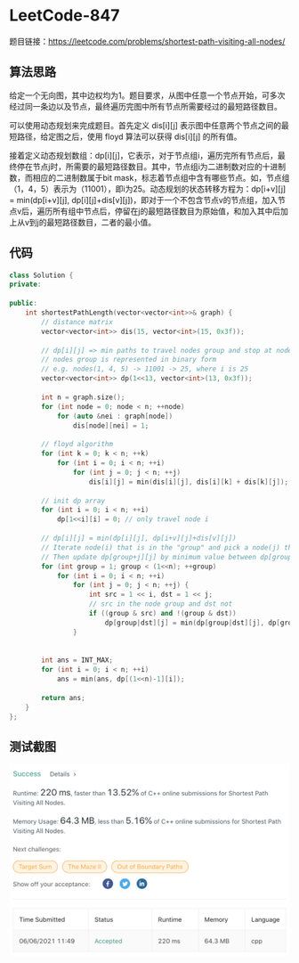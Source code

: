 # LeetCode-847

题目链接：https://leetcode.com/problems/shortest-path-visiting-all-nodes/

## 算法思路

给定一个无向图，其中边权均为1。题目要求，从图中任意一个节点开始，可多次经过同一条边以及节点，最终遍历完图中所有节点所需要经过的最短路径数目。

可以使用动态规划来完成题目。首先定义 dis[i][j] 表示图中任意两个节点之间的最短路径，给定图之后，使用 floyd 算法可以获得 dis[i][j] 的所有值。

接着定义动态规划数组：dp[i][j]，它表示，对于节点组i，遍历完所有节点后，最终停在节点j时，所需要的最短路径数目。其中，节点组i为二进制数对应的十进制数，而相应的二进制数属于bit mask，标志着节点组中含有哪些节点。如，节点组（1，4，5）表示为（11001），即i为25。动态规划的状态转移方程为：dp[i+v][j] = min(dp[i+v][j], dp[i][j]+dis[v][j])，即对于一个不包含节点v的节点组，加入节点v后，遍历所有组中节点后，停留在j的最短路径数目为原始值，和加入其中后加上从v到j的最短路径数目，二者的最小值。

## 代码

```cpp
class Solution {
private:

public:
    int shortestPathLength(vector<vector<int>>& graph) {
        // distance matrix
        vector<vector<int>> dis(15, vector<int>(15, 0x3f));

        // dp[i][j] => min paths to travel nodes group and stop at node j
        // nodes group is represented in binary form
        // e.g. nodes(1, 4, 5) -> 11001 -> 25, where i is 25
        vector<vector<int>> dp(1<<13, vector<int>(13, 0x3f));

        int n = graph.size();
        for (int node = 0; node < n; ++node)
            for (auto &nei : graph[node])
                dis[node][nei] = 1;

        // floyd algorithm
        for (int k = 0; k < n; ++k)
            for (int i = 0; i < n; ++i)
                for (int j = 0; j < n; ++j)
                    dis[i][j] = min(dis[i][j], dis[i][k] + dis[k][j]);

        // init dp array
        for (int i = 0; i < n; ++i)
            dp[1<<i][i] = 0; // only travel node i

        // dp[i][j] = min(dp[i][j], dp[i+v][j]+dis[v][j])
        // Iterate node(i) that is in the "group" and pick a node(j) that is not in the "group"
        // Then update dp[group+j][j] by minimum value between dp[group+j][j] and dp[group][i] + dis[i][v]
        for (int group = 1; group < (1<<n); ++group)
            for (int i = 0; i < n; ++i)
                for (int j = 0; j < n; ++j) {
                    int src = 1 << i, dst = 1 << j;
                    // src in the node group and dst not
                    if ((group & src) and !(group & dst))
                        dp[group|dst][j] = min(dp[group|dst][j], dp[group][i] + dis[i][j]);
                }


        int ans = INT_MAX;
        for (int i = 0; i < n; ++i)
            ans = min(ans, dp[(1<<n)-1][i]);

        return ans;
    }
};
```

## 测试截图

![img](./accept.png)
